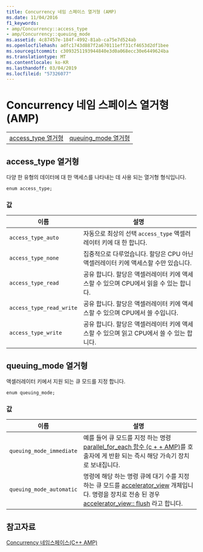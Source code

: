 ```yaml
---
title: Concurrency 네임 스페이스 열거형 (AMP)
ms.date: 11/04/2016
f1_keywords:
- amp/Concurrency::access_type
- amp/Concurrency::queuing_mode
ms.assetid: 4c87457e-184f-4992-81ab-ca75e7d524ab
ms.openlocfilehash: adfc1743d887f2a670111eff31cf4653d2df1bee
ms.sourcegitcommit: c3093251193944840e3d0a068ecc30e6449624ba
ms.translationtype: MT
ms.contentlocale: ko-KR
ms.lasthandoff: 03/04/2019
ms.locfileid: "57326077"
---
```

# <a name="concurrency-namespace-enums-amp"></a>Concurrency 네임 스페이스 열거형 (AMP)

|||
|-|-|
|[access_type 열거형](#access_type)|[queuing_mode 열거형](#queuing_mode)|

##  <a name="access_type"></a>  access_type 열거형

다양 한 유형의 데이터에 대 한 액세스를 나타내는 데 사용 되는 열거형 형식입니다.

```
enum access_type;
```

### <a name="values"></a>값

|이름|설명|
|----------|-----------------|
|`access_type_auto`|자동으로 최상의 선택 `access_type` 액셀러레이터 키에 대 한 합니다.|
|`access_type_none`|집중적으로 다루었습니다. 할당은 CPU 아닌 액셀러레이터 키에 액세스할 수만 있습니다.|
|`access_type_read`|공유 합니다. 할당은 액셀러레이터 키에 액세스할 수 있으며 CPU에서 읽을 수 있는 합니다.|
|`access_type_read_write`|공유 합니다. 할당은 액셀러레이터 키에 액세스할 수 있으며 CPU에서 쓸 수입니다.|
|`access_type_write`|공유 합니다. 할당은 액셀러레이터 키에 액세스할 수 있으며 읽고 CPU에서 쓸 수 있는 합니다.|

##  <a name="queuing_mode"></a>  queuing_mode 열거형

액셀러레이터 키에서 지원 되는 큐 모드를 지정 합니다.

```
enum queuing_mode;
```

### <a name="values"></a>값

|이름|설명|
|----------|-----------------|
|`queuing_mode_immediate`|예를 들어 큐 모드를 지정 하는 명령 [parallel_for_each 함수 (c + + AMP)](concurrency-namespace-functions-amp.md#parallel_for_each)를 호출자에 게 반환 되는 즉시 해당 가속기 장치로 보내집니다.|
|`queuing_mode_automatic`|명령에 해당 하는 명령 큐에 대기 수를 지정 하는 큐 모드를 [accelerator_view](accelerator-view-class.md) 개체입니다. 명령을 장치로 전송 된 경우 [accelerator_view:: flush](accelerator-view-class.md#flush) 라고 합니다.|

## <a name="see-also"></a>참고자료

[Concurrency 네임스페이스(C++ AMP)](concurrency-namespace-cpp-amp.md)

